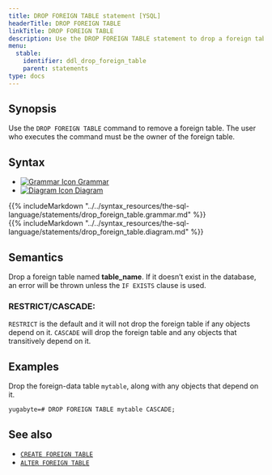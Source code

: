 ```yaml
---
title: DROP FOREIGN TABLE statement [YSQL]
headerTitle: DROP FOREIGN TABLE
linkTitle: DROP FOREIGN TABLE
description: Use the DROP FOREIGN TABLE statement to drop a foreign table.
menu:
  stable:
    identifier: ddl_drop_foreign_table
    parent: statements
type: docs
---
```


## Synopsis

Use the `DROP FOREIGN TABLE` command to remove a foreign table. The user who executes the command must be the owner of the foreign table.

## Syntax

<ul class="nav nav-tabs nav-tabs-yb">
  <li >
    <a href="#grammar" class="nav-link active" id="grammar-tab" data-toggle="tab" role="tab" aria-controls="grammar" aria-selected="true">
      <img src="/icons/file-lines.svg" alt="Grammar Icon">
      Grammar
    </a>
  </li>
  <li>
    <a href="#diagram" class="nav-link" id="diagram-tab" data-toggle="tab" role="tab" aria-controls="diagram" aria-selected="false">
      <img src="/icons/diagram.svg" alt="Diagram Icon">
      Diagram
    </a>
  </li>
</ul>

<div class="tab-content">
  <div id="grammar" class="tab-pane fade show active" role="tabpanel" aria-labelledby="grammar-tab">
  {{% includeMarkdown "../../syntax_resources/the-sql-language/statements/drop_foreign_table.grammar.md" %}}
  </div>
  <div id="diagram" class="tab-pane fade" role="tabpanel" aria-labelledby="diagram-tab">
  {{% includeMarkdown "../../syntax_resources/the-sql-language/statements/drop_foreign_table.diagram.md" %}}
  </div>
</div>

## Semantics

Drop a foreign table named **table_name**. If it doesn’t exist in the database, an error will be thrown unless the `IF EXISTS` clause is used.

### RESTRICT/CASCADE:
`RESTRICT` is the default and it will not drop the foreign table if any objects depend on it.
`CASCADE` will drop the foreign table and any objects that transitively depend on it.

## Examples

Drop the foreign-data table `mytable`, along with any objects that depend on it.

```plpgsql
yugabyte=# DROP FOREIGN TABLE mytable CASCADE;
```
## See also

- [`CREATE FOREIGN TABLE`](../ddl_create_foreign_table/)
- [`ALTER FOREIGN TABLE`](../ddl_alter_foreign_table/)
